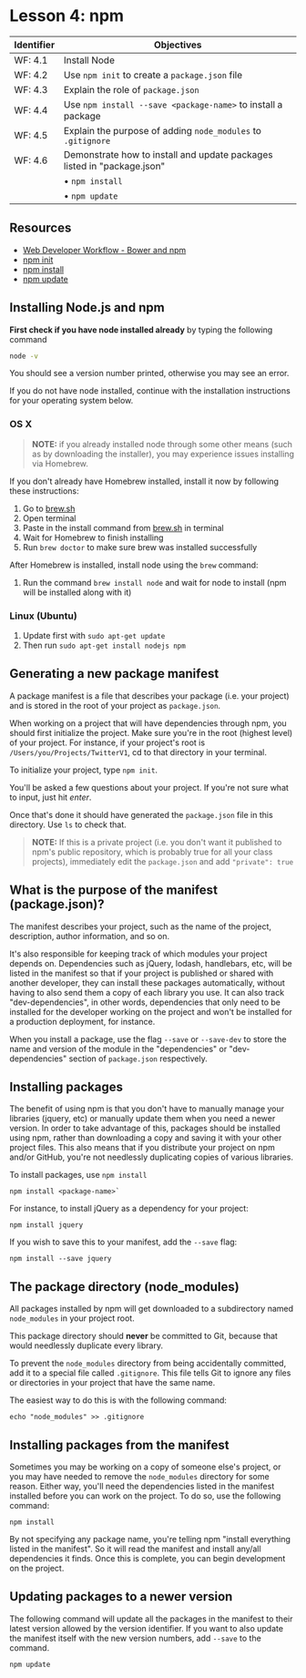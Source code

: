# Lesson 4: npm

Identifier   | Objectives
-------------|------------
WF: 4.1      | Install Node
WF: 4.2      | Use `npm init` to create a `package.json` file
WF: 4.3      | Explain the role of `package.json`
WF: 4.4      | Use `npm install --save <package-name>` to install a package
WF: 4.5      | Explain the purpose of adding `node_modules` to `.gitignore`
WF: 4.6      | Demonstrate how to install and update packages listed in "package.json"
             | &bull; `npm install`
             | &bull; `npm update`

## Resources

- [Web Developer Workflow - Bower and npm](https://www.youtube.com/watch?v=cQV-v7RJRnw&list=UUZi-0WJPUNb_LQocFMJw5dA)
- [npm init][npm-init]
- [npm install][npm-install]
- [npm update][npm-update]

## Installing Node.js and npm

**First check if you have node installed already** by typing the following command

```sh
node -v
```

You should see a version number printed, otherwise you may see an error.

If you do not have node installed, continue with the installation instructions for your operating system below.

### OS X

> **NOTE:** if you already installed node through some other means (such as by downloading the installer), you may experience issues installing via Homebrew.

If you don't already have Homebrew installed, install it now by following these instructions:

1. Go to [brew.sh][brewsh]
1. Open terminal
1. Paste in the install command from [brew.sh][brewsh] in terminal
1. Wait for Homebrew to finish installing
1. Run `brew doctor` to make sure brew was installed successfully

After Homebrew is installed, install node using the `brew` command:

1. Run the command `brew install node` and wait for node to install (npm will be installed along with it)

### Linux (Ubuntu)

1. Update first with `sudo apt-get update`
1. Then run `sudo apt-get install nodejs npm`

## Generating a new package manifest

A package manifest is a file that describes your package (i.e. your project) and is stored in the root of your project as `package.json`.

When working on a project that will have dependencies through npm, you should first initialize the project. Make sure you're in the root (highest level) of your project. For instance, if your project's root is `/Users/you/Projects/TwitterV1`, cd to that directory in your terminal.

To initialize your project, type `npm init`.

You'll be asked a few questions about your project. If you're not sure what to input, just hit *enter*.

Once that's done it should have generated the `package.json` file in this directory. Use `ls` to check that.

> **NOTE:** If this is a private project (i.e. you don't want it published to npm's public repository, which is probably true for all your class projects), immediately edit the `package.json` and add `"private": true`

## What is the purpose of the manifest (package.json)?

The manifest describes your project, such as the name of the project, description, author information, and so on.

It's also responsible for keeping track of which modules your project depends on. Dependencies such as jQuery, lodash, handlebars, etc, will be listed in the manifest so that if your project is published or shared with another developer, they can install these packages automatically, without having to also send them a copy of each library you use. It can also track "dev-dependencies", in other words, dependencies that only need to be installed for the developer working on the project and won't be installed for a production deployment, for instance.

When you install a package, use the flag `--save` or `--save-dev` to store the name and version of the module in the "dependencies" or "dev-dependencies" section of `package.json` respectively.

## Installing packages

The benefit of using npm is that you don't have to manually manage your libraries (jquery, etc) or manually update them when you need a newer version. In order to take advantage of this, packages should be installed using npm, rather than downloading a copy and saving it with your other project files. This also means that if you distribute your project on npm and/or GitHub, you're not needlessly duplicating copies of various libraries.

To install packages, use `npm install`

```
npm install <package-name>`
```

For instance, to install jQuery as a dependency for your project:

```
npm install jquery
```

If you wish to save this to your manifest, add the `--save` flag:

```
npm install --save jquery
```

## The package directory (node_modules)

All packages installed by npm will get downloaded to a subdirectory named `node_modules` in your project root.

This package directory should **never** be committed to Git, because that would needlessly duplicate every library.

To prevent the `node_modules` directory from being accidentally committed, add it to a special file called `.gitignore`. This file tells Git to ignore any files or directories in your project that have the same name.

The easiest way to do this is with the following command:

```
echo "node_modules" >> .gitignore
```

## Installing packages from the manifest

Sometimes you may be working on a copy of someone else's project, or you may have needed to remove the `node_modules` directory for some reason. Either way, you'll need the dependencies listed in the manifest installed before you can work on the project. To do so, use the following command:

```
npm install
```

By not specifying any package name, you're telling npm "install everything listed in the manifest". So it will read the manifest and install any/all dependencies it finds. Once this is complete, you can begin development on the project.

## Updating packages to a newer version

The following command will update all the packages in the manifest to their latest version allowed by the version identifier. If you want to also update the manifest itself with the new version numbers, add `--save` to the command.

```
npm update
```


[brewsh]: https://brew.sh
[npm-init]: https://docs.npmjs.com/cli/init
[npm-install]: https://docs.npmjs.com/cli/install
[npm-update]: https://docs.npmjs.com/cli/update
